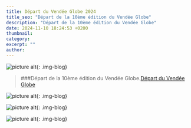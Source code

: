 ```yaml
---
title: Départ du Vendée Globe 2024
title_seo: "Départ de la 10ème édition du Vendée Globe"
description: "Départ de la 10ème édition du Vendée Globe"
date: 2024-11-10 18:24:53 +0200
thumbnail:
category:
excerpt: ""
author:
---
```




![picture alt](/images/depart-vg_01.jpg "Départ Vendée Globe"){: .img-blog}

> ###Départ de la 10ème édition du Vendée Globe.[Départ du Vendée Globe](https://hanslucas.com/mthomasset/photo/81734)

![picture alt](/images/depart-vg_02.jpg "Départ Vendée Globe"){: .img-blog}

![picture alt](/images/depart-vg_03.jpg "Départ Vendée Globe"){: .img-blog}

![picture alt](/images/depart-vg_04.jpg "Départ Vendée Globe"){: .img-blog}